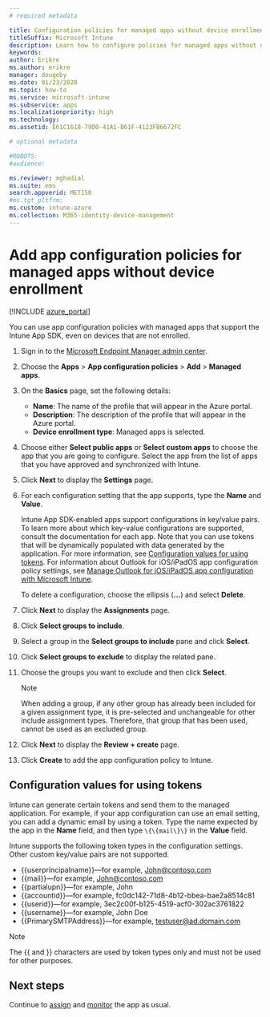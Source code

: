 ```yaml
---
# required metadata

title: Configuration policies for managed apps without device enrollment
titleSuffix: Microsoft Intune
description: Learn how to configure policies for managed apps without device enrollment.
keywords:
author: Erikre
ms.author: erikre
manager: dougeby
ms.date: 01/23/2020
ms.topic: how-to
ms.service: microsoft-intune
ms.subservice: apps
ms.localizationpriority: high
ms.technology:
ms.assetid: E61C1618-79D0-41A1-B61F-4123FB6672FC

# optional metadata 

#ROBOTS:
#audience:

ms.reviewer: mghadial
ms.suite: ems
search.appverid: MET150
#ms.tgt_pltfrm:
ms.custom: intune-azure
ms.collection: M365-identity-device-management
---
```


# Add app configuration policies for managed apps without device enrollment

[!INCLUDE [azure_portal](../includes/azure_portal.md)]

You can use app configuration policies with managed apps that support the Intune App SDK, even on devices that are not enrolled. 

1. Sign in to the [Microsoft Endpoint Manager admin center](https://go.microsoft.com/fwlink/?linkid=2109431).
2. Choose the **Apps** > **App configuration policies** > **Add** > **Managed apps**.
3. On the **Basics** page, set the following details:
    - **Name**: The name of the profile that will appear in the Azure portal.
    - **Description**: The  description of the profile that will appear in the Azure portal.
    - **Device enrollment type**: Managed apps is selected.
4. Choose either **Select public apps** or **Select custom apps** to choose the app that you are going to configure. Select the app from the list of apps that you have approved and synchronized with Intune.
5. Click **Next** to display the **Settings** page.
6. For each configuration setting that the app supports, type the **Name** and **Value**. 

   Intune App SDK-enabled apps support configurations in key/value pairs. To learn more about which key-value configurations are supported, consult the documentation for each app. Note that you can use tokens that will be dynamically populated with data generated by the application. For more information, see [Configuration values for using tokens](app-configuration-policies-managed-app.md#configuration-values-for-using-tokens). For information about Outlook for iOS/iPadOS app configuration policy settings, see [Manage Outlook for iOS/iPadOS app configuration with Microsoft Intune](https://technet.microsoft.com/library/mt813789(v=exchg.150).aspx).

    To delete a configuration, choose the ellipsis (**…**) and select **Delete**.  

7. Click **Next** to display the **Assignments** page.
8. Click **Select groups to include**.
9. Select a group in the **Select groups to include** pane and click **Select**.
10. Click **Select groups to exclude** to display the related pane.
11. Choose the groups you want to exclude and then click **Select**.

    >[!NOTE]
    >When adding a group, if any other group has already been included for a given assignment type, it is pre-selected and unchangeable for other include assignment types. Therefore, that group that has been used, cannot be used as an excluded group.

12. Click **Next** to display the **Review + create** page.
13. Click **Create** to add the app configuration policy to Intune.

## Configuration values for using tokens

Intune can generate certain tokens and send them to the managed application. For example, if your app configuration can use an email setting, you can add a dynamic email by using a token. Type the name expected by the app in the **Name** field, and then type `\{\{mail\}\}` in the **Value** field.

Intune supports the following token types in the configuration settings. Other custom key/value pairs are not supported.

- \{\{userprincipalname\}\}—for example, John@contoso.com
- \{\{mail\}\}—for example, John@contoso.com
- \{\{partialupn\}\}—for example, John
- \{\{accountid\}\}—for example, fc0dc142-71d8-4b12-bbea-bae2a8514c81
- \{\{userid\}\}—for example, 3ec2c00f-b125-4519-acf0-302ac3761822
- \{\{username\}\}—for example, John Doe
- \{\{PrimarySMTPAddress\}\}—for example, testuser@ad.domain.com

> [!Note]  
> The \{\{ and \}\} characters are used by token types only and must not be used for other purposes.

## Next steps

Continue to [assign](apps-deploy.md) and [monitor](apps-monitor.md) the app as usual.
